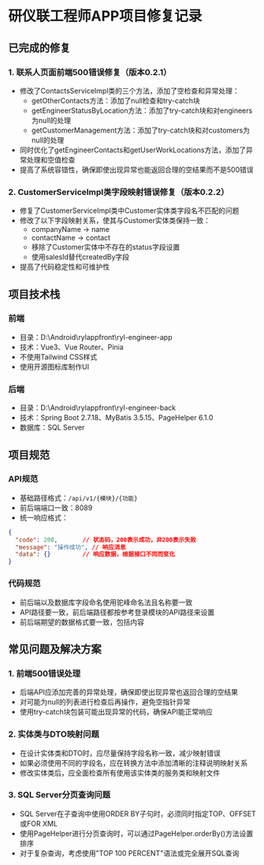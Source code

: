 # 研仪联工程师APP项目修复记录

## 已完成的修复

### 1. 联系人页面前端500错误修复（版本0.2.1）
- 修改了ContactsServiceImpl类的三个方法，添加了空检查和异常处理：
  - getOtherContacts方法：添加了null检查和try-catch块
  - getEngineerStatusByLocation方法：添加了try-catch块和对engineers为null的处理
  - getCustomerManagement方法：添加了try-catch块和对customers为null的处理
- 同时优化了getEngineerContacts和getUserWorkLocations方法，添加了异常处理和空值检查
- 提高了系统容错性，确保即使出现异常也能返回合理的空结果而不是500错误

### 2. CustomerServiceImpl类字段映射错误修复（版本0.2.2）
- 修复了CustomerServiceImpl类中Customer实体类字段名不匹配的问题
- 修改了以下字段映射关系，使其与Customer实体类保持一致：
  - companyName → name
  - contactName → contact
  - 移除了Customer实体中不存在的status字段设置
  - 使用salesId替代createdBy字段
- 提高了代码稳定性和可维护性

## 项目技术栈

### 前端
- 目录：D:\Android\rylappfront\ryl-engineer-app
- 技术：Vue3、Vue Router、Pinia
- 不使用Tailwind CSS样式
- 使用开源图标库制作UI

### 后端
- 目录：D:\Android\rylappfront\ryl-engineer-back
- 技术：Spring Boot 2.7.18、MyBatis 3.5.15、PageHelper 6.1.0
- 数据库：SQL Server

## 项目规范

### API规范
- 基础路径格式：`/api/v1/{模块}/{功能}`
- 前后端端口一致：8089
- 统一响应格式：
```json
{
  "code": 200,       // 状态码，200表示成功，非200表示失败
  "message": "操作成功", // 响应消息
  "data": {}         // 响应数据，根据接口不同而变化
}
```

### 代码规范
- 前后端以及数据库字段命名使用驼峰命名法且名称要一致
- API路径要一致，前后端路径都按参考登录模块的API路径来设置
- 前后端期望的数据格式要一致，包括内容

## 常见问题及解决方案

### 1. 前端500错误处理
- 后端API应添加完善的异常处理，确保即使出现异常也返回合理的空结果
- 对可能为null的列表进行检查后再操作，避免空指针异常
- 使用try-catch块包装可能出现异常的代码，确保API能正常响应

### 2. 实体类与DTO映射问题
- 在设计实体类和DTO时，应尽量保持字段名称一致，减少映射错误
- 如果必须使用不同的字段名，应在转换方法中添加清晰的注释说明映射关系
- 修改实体类后，应全面检查所有使用该实体类的服务类和映射文件

### 3. SQL Server分页查询问题
- SQL Server在子查询中使用ORDER BY子句时，必须同时指定TOP、OFFSET或FOR XML
- 使用PageHelper进行分页查询时，可以通过PageHelper.orderBy()方法设置排序
- 对于复杂查询，考虑使用"TOP 100 PERCENT"语法或完全展开SQL查询
